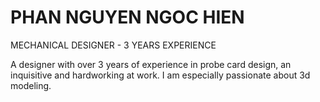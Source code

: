 # PHAN NGUYEN NGOC HIEN
<p class="style_01"> MECHANICAL DESIGNER - 3 YEARS EXPERIENCE </p>

<p>
A designer with over 3 years of experience in probe card design, an inquisitive and hardworking at work. I am especially passionate about 3d modeling.
</p>
